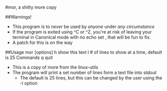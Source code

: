 #mor, a shitty more copy

##Warnings!
* This program is to _never_ be used by _anyone_ under _any circumstance_
* If the program is exited using ^C or ^Z, you're at risk of leaving your terminal in Canonical mode with no echo set , that will be fun to fix.
* A patch for this is on the way

##Usage
mor [options] <files>
	h	show this text
	l	# of lines to show at a time,
	        default is 25
Commands
	q	quit
	
* This is a copy of more from the linux-utils
* The program will print a set number of lines form a text file into stdout
	- The default is 25 lines, but this can be changed by the user using the -l option